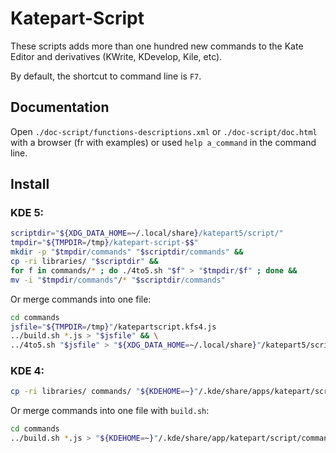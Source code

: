 # Katepart-Script

These scripts adds more than one hundred new commands to the Kate Editor and derivatives (KWrite, KDevelop, Kile, etc).

By default, the shortcut to command line is `F7`.


## Documentation

Open `./doc-script/functions-descriptions.xml` or `./doc-script/doc.html` with a browser (fr with examples) or used `help a_command` in the command line.


## Install

### KDE 5:

```sh
scriptdir="${XDG_DATA_HOME=~/.local/share}/katepart5/script/"
tmpdir="${TMPDIR=/tmp}/katepart-script-$$"
mkdir -p "$tmpdir/commands" "$scriptdir/commands" &&
cp -ri libraries/ "$scriptdir" &&
for f in commands/* ; do ./4to5.sh "$f" > "$tmpdir/$f" ; done &&
mv -i "$tmpdir/commands"/* "$scriptdir/commands"
```

Or merge commands into one file:

```sh
cd commands
jsfile="${TMPDIR=/tmp}"/katepartscript.kfs4.js
../build.sh *.js > "$jsfile" && \
../4to5.sh "$jsfile" > "${XDG_DATA_HOME=~/.local/share}"/katepart5/script/commands/katepartscript.kfs5.js
```

### KDE 4:

```sh
cp -ri libraries/ commands/ "${KDEHOME=~}"/.kde/share/apps/katepart/script/
```

Or merge commands into one file with `build.sh`:

```sh
cd commands
../build.sh *.js > "${KDEHOME=~}"/.kde/share/app/katepart/script/commands/katepartscript.kfs4.js
```
